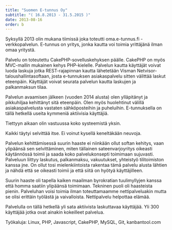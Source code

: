 ```yaml
---
title: "Suomen E-tunnus Oy"
subtitle: "( 16.8.2013 - 31.5.2015 )"
date: 2013-08-16
order: b
---
```


Syksyllä 2013 olin mukana tiimissä joka toteutti oma.e-tunnus.fi -verkkopalvelun. E-tunnus on yritys, jonka kautta voi toimia yrittäjänä ilman omaa yritystä.

Palvelu on toteutettu CakePHP-sovelluskehyksen päälle. CakePHP on myös MVC-mallin mukainen kehys PHP-kielelle. Palvelun kautta käyttäjät voivat luoda laskuja jotka REST-rajapinnan kautta lähetetään Visman Netvisor-taloushallintasoftaan, josta e-tunnuksen asiakaspalvelu sitten välittää laskut eteenpäin. Käyttäjät voivat seurata palvelun kautta laskujen ja palkanmaksun tilaa.

Palvelun avaamisen jälkeen (vuoden 2014 alusta) olen ylläpitänyt ja pikkuhiljaa kehittänyt sitä eteenpäin. Olen myös huolehtinut välillä asiakaspalvelusta vastaten sähköposteihin ja puheluihin. E-tunnuksella on tällä hetkellä useita kymmeniä aktiivisia käyttäjiä.

Tiettyyn aikaan olin vastuussa koko systeemistä yksin.

Kaikki täytyi selvittää itse. Ei voinut kysellä keneltäkään neuvoja.

Palvelun kehittämisessä suurin haaste ei niinkään ollut softan kehitys, vaan ylipäänsä sen selvittäminen, miten tällainen sateenvarjoyritys oikeasti käytännössä toimii ja saada koko palvelukonsepti toimimaan sujuvasti. Palveluun liittyy laskutus, palkanmaksu, vakuutukset, yhteistyö tilitoimiston kanssa jne. On ollut tosi mielenkiintoista rakentaa tämä palvelu alusta lähtien ja nähdä että se oikeasti toimii ja että siitä on hyötyä käyttäjilleen.

Suurin haaste oli tapella kaiken maailman byrokratian tuulimyllyjen kanssa että homma saatiin ylipäänsä toimimaan. Tekninen puoli oli haasteista pienin. Palveluhan voisi toimia ilman toteuttamaamme nettipalveluakin mutta se olisi erittäin työlästä ja vaivalloista. Nettipalvelu helpottaa elämää.

Palvelulla on tällä hetkellä yli sata aktiivista laskuttavaa käyttäjää. Yli 300 käyttäjää jotka ovat ainakin kokeilleet palvelua.

Työkaluja: Linux, PHP, Javascript, CakePHP, MySQL, Git, kanbantool.com

